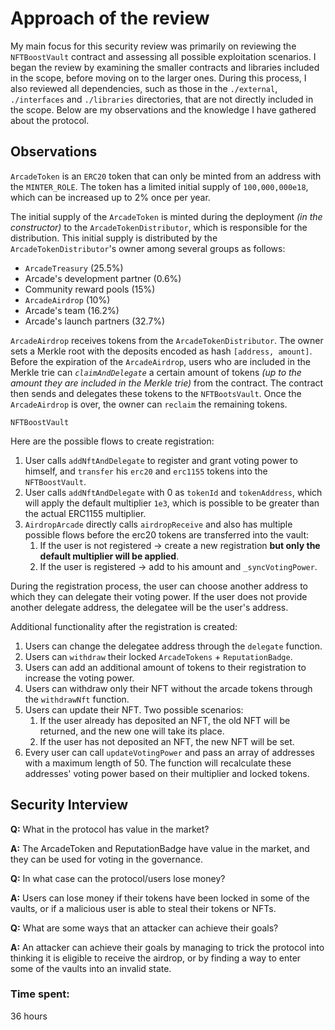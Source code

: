 # Approach of the review

My main focus for this security review was primarily on reviewing the `NFTBoostVault` contract and assessing all
possible exploitation scenarios. I began the review by examining the smaller contracts and libraries included in the
scope, before moving on to the larger ones. During this process, I also reviewed all dependencies, such as those in the
`./external`, `./interfaces` and `./libraries` directories, that are not directly included in the scope. Below are my
observations and the knowledge I have gathered about the protocol.

## Observations

`ArcadeToken` is an `ERC20` token that can only be minted from an address with the `MINTER_ROLE`. The token has a
limited initial supply of `100,000,000e18`, which can be increased up to 2% once per year.

The initial supply of the `ArcadeToken` is minted during the deployment _(in the constructor)_ to the
`ArcadeTokenDistributor`, which is responsible for the distribution. This initial supply is distributed by the
`ArcadeTokenDistributor`'s owner among several groups as follows:

-   `ArcadeTreasury` (25.5%)
-   Arcade's development partner (0.6%)
-   Community reward pools (15%)
-   `ArcadeAirdrop` (10%)
-   Arcade's team (16.2%)
-   Arcade's launch partners (32.7%)

`ArcadeAirdrop` receives tokens from the `ArcadeTokenDistributor`. The owner sets a Merkle root with the deposits
encoded as hash `[address, amount]`. Before the expiration of the `ArcadeAirdrop`, users who are included in the Merkle
trie can _`claimAndDelegate`_ a certain amount of tokens _(up to the amount they are included in the Merkle trie)_ from
the contract. The contract then sends and delegates these tokens to the `NFTBootsVault`. Once the `ArcadeAirdrop` is
over, the owner can `reclaim` the remaining tokens.

`NFTBoostVault`

Here are the possible flows to create registration:

1. User calls `addNftAndDelegate` to register and grant voting power to himself, and `transfer` his `erc20` and
   `erc1155` tokens into the `NFTBoostVault`.
2. User calls `addNftAndDelegate` with 0 as `tokenId` and `tokenAddress`, which will apply the default multiplier `1e3`,
   which is possible to be greater than the actual ERC1155 multiplier.
3. `AirdropArcade` directly calls `airdropReceive` and also has multiple possible flows before the erc20 tokens are
   transferred into the vault:
    1. If the user is not registered → create a new registration **but only the default multiplier will be applied**.
    2. If the user is registered → add to his amount and `_syncVotingPower`.

During the registration process, the user can choose another address to which they can delegate their voting power. If
the user does not provide another delegate address, the delegatee will be the user's address.

Additional functionality after the registration is created:

1. Users can change the delegatee address through the `delegate` function.
2. Users can `withdraw` their locked `ArcadeTokens` + `ReputationBadge`.
3. Users can add an additional amount of tokens to their registration to increase the voting power.
4. Users can withdraw only their NFT without the arcade tokens through the `withdrawNft` function.
5. Users can update their NFT. Two possible scenarios:
    1. If the user already has deposited an NFT, the old NFT will be returned, and the new one will take its place.
    2. If the user has not deposited an NFT, the new NFT will be set.
6. Every user can call `updateVotingPower` and pass an array of addresses with a maximum length of 50. The function will
   recalculate these addresses' voting power based on their multiplier and locked tokens.

## Security Interview

**Q:** What in the protocol has value in the market?

**A:** The ArcadeToken and ReputationBadge have value in the market, and they can be used for voting in the governance.

**Q:** In what case can the protocol/users lose money?

**A:** Users can lose money if their tokens have been locked in some of the vaults, or if a malicious user is able to
steal their tokens or NFTs.

**Q:** What are some ways that an attacker can achieve their goals?

**A:** An attacker can achieve their goals by managing to trick the protocol into thinking it is eligible to receive the
airdrop, or by finding a way to enter some of the vaults into an invalid state.


### Time spent:
36 hours